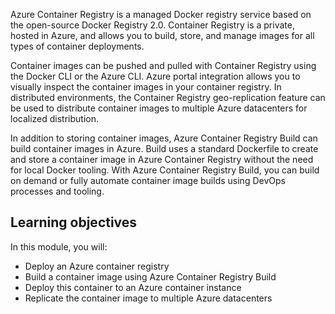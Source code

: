 Azure Container Registry is a managed Docker registry service based on the open-source Docker Registry 2.0. Container Registry is a private, hosted in Azure, and allows you to build, store, and manage images for all types of container deployments.

Container images can be pushed and pulled with Container Registry using the Docker CLI or the Azure CLI. Azure portal integration allows you to visually inspect the container images in your container registry. In distributed environments, the Container Registry geo-replication feature can be used to distribute container images to multiple Azure datacenters for localized distribution.

In addition to storing container images, Azure Container Registry Build can build container images in Azure. Build uses a standard Dockerfile to create and store a container image in Azure Container Registry without the need for local Docker tooling. With Azure Container Registry Build, you can build on demand or fully automate container image builds using DevOps processes and tooling.

## Learning objectives

In this module, you will:

- Deploy an Azure container registry
- Build a container image using Azure Container Registry Build
- Deploy this container to an Azure container instance
- Replicate the container image to multiple Azure datacenters
